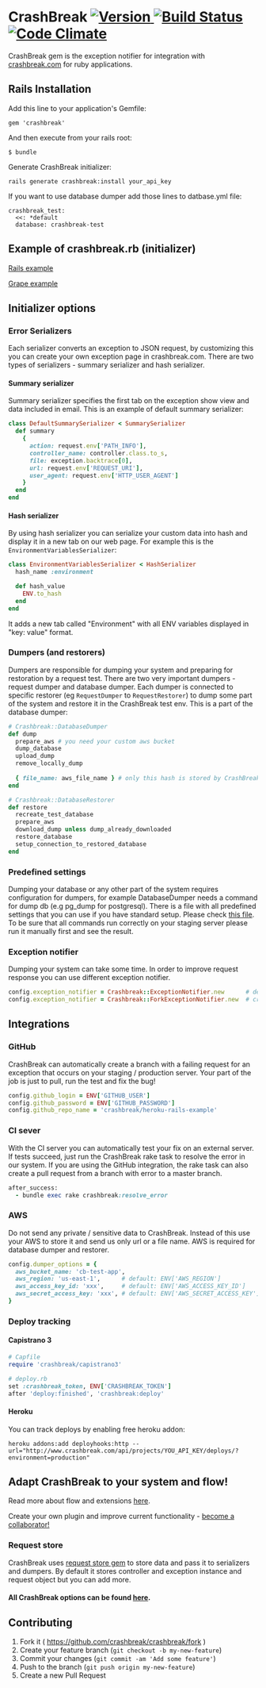 # CrashBreak [![Version](http://img.shields.io/gem/v/crashbreak.svg)                               ](https://rubygems.org/gems/crashbreak) [![Build Status](https://travis-ci.org/crashbreak/crashbreak.svg?branch=master)](https://travis-ci.org/crashbreak/crashbreak) [![Code Climate](https://codeclimate.com/github/crashbreak/crashbreak/badges/gpa.svg)](https://codeclimate.com/github/crashbreak/crashbreak)

CrashBreak gem is the exception notifier for integration with [crashbreak.com](http://crashbreak.com) for ruby applications.

## Rails Installation

Add this line to your application's Gemfile:

    gem 'crashbreak'

And then execute from your rails root:

    $ bundle

Generate CrashBreak initializer:

    rails generate crashbreak:install your_api_key

If you want to use database dumper add those lines to datbase.yml file:

    crashbreak_test:
      <<: *default
      database: crashbreak-test

## Example of crashbreak.rb (initializer)
[Rails example](https://github.com/crashbreak/heroku-rails-example/blob/master/config/initializers/crashbreak.rb)

[Grape example](https://github.com/crashbreak/grape_example/blob/master/crashbreak.rb)

## Initializer options

### Error Serializers
Each serializer converts an exception to JSON request, by customizing this you can create your own exception page in crashbreak.com. There are two types of serializers - summary serializer and hash serializer. 

#### Summary serializer
Summary serializer specifies the first tab on the exception show view and data included in email. This is an example of default summary serializer:

```ruby
class DefaultSummarySerializer < SummarySerializer
  def summary
    {
      action: request.env['PATH_INFO'],
      controller_name: controller.class.to_s,
      file: exception.backtrace[0],
      url: request.env['REQUEST_URI'],
      user_agent: request.env['HTTP_USER_AGENT']
    }
  end
end
```

#### Hash serializer
By using hash serializer you can serialize your custom data into hash and display it in a new tab on our web page. For example this is the ```EnvironmentVariablesSerializer```:

```ruby
class EnvironmentVariablesSerializer < HashSerializer
  hash_name :environment

  def hash_value
    ENV.to_hash
  end
end
```
It adds a new tab called "Environment" with all ENV variables displayed in "key: value" format.

### Dumpers (and restorers)
Dumpers are responsible for dumping your system and preparing for restoration by a request test. There are two very important dumpers - request dumper and database dumper. Each dumper is connected to specific restorer (eg ```RequestDumper``` to ```RequestRestorer```) to dump some part of the system and restore it in the CrashBreak test env. This is a part of the database dumper:

```ruby
# Crashbreak::DatabaseDumper
def dump
  prepare_aws # you need your custom aws bucket
  dump_database
  upload_dump
  remove_locally_dump
    
  { file_name: aws_file_name } # only this hash is stored by CrashBreak
end

# Crashbreak::DatabaseRestorer
def restore
  recreate_test_database
  prepare_aws
  download_dump unless dump_already_downloaded
  restore_database
  setup_connection_to_restored_database
end
```

### Predefined settings
Dumping your database or any other part of the system requires configuration for dumpers, for example DatabaseDumper needs a command for dump db (e.g pg_dump for postgresql). There is a file with all predefined settings that you can use if you have standard setup. Please check [this file](https://github.com/crashbreak/crashbreak/blob/master/lib/crashbreak/predefined_settings.rb). To be sure that all commands run correctly on your staging server please run it manually first and see the result.

### Exception notifier
Dumping your system can take some time. In order to improve request response you can use different exception notifier.

```ruby
config.exception_notifier = Crashbreak::ExceptionNotifier.new      # default notifier (one thread)
config.exception_notifier = Crashbreak::ForkExceptionNotifier.new  # creates fork
```

## Integrations

### GitHub
CrashBreak can automatically create a branch with a failing request for an exception that occurs on your staging / production server. Your part of the job is just to pull, run the test and fix the bug!
```ruby
config.github_login = ENV['GITHUB_USER']
config.github_password = ENV['GITHUB_PASSWORD']
config.github_repo_name = 'crashbreak/heroku-rails-example'
```

### CI sever
With the CI server you can automatically test your fix on an external server. If tests succeed, just run the CrashBreak rake task to resolve the error in our system. If you are using the GitHub integration, the rake task can also create a pull request from a branch with error to a master branch.
```ruby
after_success:
  - bundle exec rake crashbreak:resolve_error
```

### AWS
Do not send any private / sensitive data to CrashBreak. Instead of this use your AWS to store it and send us only url or a file name. AWS is required for database dumper and restorer.
```ruby
config.dumper_options = {
  aws_bucket_name: 'cb-test-app',
  aws_region: 'us-east-1',      # default: ENV['AWS_REGION']
  aws_access_key_id: 'xxx',     # default: ENV['AWS_ACCESS_KEY_ID']
  aws_secret_access_key: 'xxx', # default: ENV['AWS_SECRET_ACCESS_KEY']
}
```

### Deploy tracking 
#### Capistrano 3
```ruby
# Capfile
require 'crashbreak/capistrano3'

# deploy.rb
set :crashbreak_token, ENV['CRASHBREAK_TOKEN']
after 'deploy:finished', 'crashbreak:deploy'
```

#### Heroku
You can track deploys by enabling free heroku addon:
```
heroku addons:add deployhooks:http --url="http://www.crashbreak.com/api/projects/YOU_API_KEY/deploys/?environment=production"
```

## Adapt CrashBreak to your system and flow!
Read more about flow and extensions [here](http://www.crashbreak.com/how_we_use_crashbreak/).

Create your own plugin and improve current functionality - [become a collaborator!](http://www.crashbreak.com/extensions#contributing)

### Request store
CrashBreak uses [request store gem](https://github.com/steveklabnik/request_store) to store data and pass it to serializers and dumpers. By default it stores controller and exception instance and request object but you can add more.

#### All CrashBreak options can be found [here](https://github.com/crashbreak/crashbreak/blob/master/lib/crashbreak/config/configurator.rb).

## Contributing

1. Fork it ( https://github.com/crashbreak/crashbreak/fork )
2. Create your feature branch (`git checkout -b my-new-feature`)
3. Commit your changes (`git commit -am 'Add some feature'`)
4. Push to the branch (`git push origin my-new-feature`)
5. Create a new Pull Request

